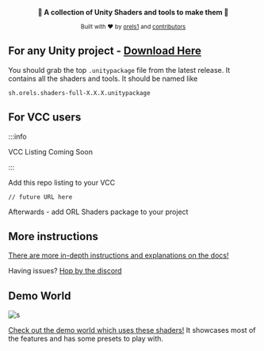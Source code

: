 <p align="center">
<strong>📜 A collection of Unity Shaders and tools to make them 📜</strong>
</p>

<p align="center">
  <sub>Built with ❤︎ by
  <a href="https://twitter.com/orels1_">orels1</a> and
  <a href="https://github.com/orels1/orels1-Unity-Scripts/graphs/contributors">
    contributors
  </a>
  </sub>
</p>

## For any Unity project - [Download Here](https://github.com/orels1/orels-Unity-Shaders/releases)

You should grab the top `.unitypackage` file from the latest release. It contains all the shaders and tools. It should be named like

```
sh.orels.shaders-full-X.X.X.unitypackage
```

## For VCC users

:::info

VCC Listing Coming Soon

:::

Add this repo listing to your VCC

```
// future URL here
```

Afterwards - add ORL Shaders package to your project


## More instructions

[There are more in-depth instructions and explanations on the docs!](https://shaders.orels.sh)

Having issues? [Hop by the discord](https://discord.gg/orels1)

## Demo World

![s](https://3797134336-files.gitbook.io/~/files/v0/b/gitbook-x-prod.appspot.com/o/spaces%2FZObkp5MOJr2YSLcv8ODH%2Fuploads%2FjbtEKsZCcT55x7z8UGnt%2Fimage.png?alt=media&token=c4e04e8b-39ea-4ed7-aced-8a8ecb2540d9)

[Check out the demo world which uses these shaders!](https://vrchat.com/home/launch?worldId=wrld_cea7e89a-1e10-48cc-aace-6feef5978a95&instanceId=0) It showcases most of the features and has some presets to play with.
